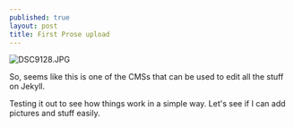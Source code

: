 ```yaml
---
published: true
layout: post
title: First Prose upload
---
```

![DSC9128.JPG](https://letmeblog.github.io/images/dp.jpg)

So, seems like this is one of the CMSs that can be used to edit all the stuff on Jekyll. 

Testing it out to see how things work in a simple way. Let's see if I can add pictures and stuff easily. 
